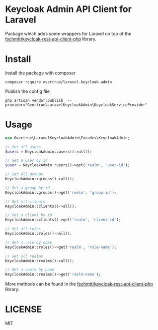 # Keycloak Admin API Client for Laravel

Package which adds some wrappers for Laravel on top of the [fschmtt/keycloak-rest-api-client-php](fschmtt/keycloak-rest-api-client-php)
library.

# Install

Install the package with composer
```
composer require overtrue/laravel-keycloak-admin
```

Publish the config file

```
php artisan vendor:publish  --provider="Overtrue\LaravelKeycloakAdmin\KeycloakServiceProvider"

```

# Usage

```php
use Overtrue\LaravelKeycloakAdmin\Facades\KeycloakAdmin;

// Get all users
$users = KeycloakAdmin::users()->all();

// Get a user by id
$user = KeycloakAdmin::users()->get('realm', 'user-id');

// Get all groups
KeycloakAdmin::groups()->all();

// Get a group by id
KeycloakAdmin::groups()->get('realm', 'group-id');

// Get all clients
KeycloakAdmin::clients()->all();

// Get a client by id
KeycloakAdmin::clients()->get('realm', 'client-id');

// Get all roles
KeycloakAdmin::roles()->all();

// Get a role by name
KeycloakAdmin::roles()->get('realm', 'role-name');

// Get all realms
KeycloakAdmin::realms()->all();

// Get a realm by name
KeycloakAdmin::realms()->get('realm-name');
```

More methods can be found in the [fschmtt/keycloak-rest-api-client-php](fschmtt/keycloak-rest-api-client-php) library.

# LICENSE

MIT


